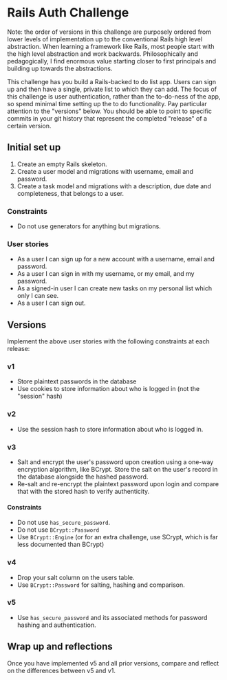 # Rails Auth Challenge

Note: the order of versions in this challenge are purposely ordered from lower levels of implementation up to the conventional Rails high level abstraction. When learning a framework like Rails, most people start with the high level abstraction and work backwards. Philosophically and pedagogically, I find enormous value starting closer to first principals and building up towards the abstractions.

This challenge has you build a Rails-backed to do list app. Users can sign up and then have a single, private list to which they can add. The focus of this challenge is user authentication, rather than the to-do-ness of the app, so spend minimal time setting up the to do functionality. Pay particular attention to the "versions" below. You should be able to point to specific commits in your git history that represent the completed "release" of a certain version.

## Initial set up

1. Create an empty Rails skeleton.
2. Create a user model and migrations with username, email and password.
3. Create a task model and migrations with a description, due date and completeness, that belongs to a user. 

### Constraints

* Do not use generators for anything but migrations.

### User stories
* As a user I can sign up for a new account with a username, email and password.
* As a user I can sign in with my username, or my email, and my password. 
* As a signed-in user I can create new tasks on my personal list which only I can see. 
* As a user I can sign out. 

## Versions

Implement the above user stories with the following constraints at each release:

### v1

* Store plaintext passwords in the database
* Use cookies to store information about who is logged in (not the "session" hash)

### v2

* Use the session hash to store information about who is logged in. 

### v3

* Salt and encrypt the user's password upon creation using a one-way encryption algorithm, like BCrypt. Store the salt on the user's record in the database alongside the hashed password. 
* Re-salt and re-encrypt the plaintext password upon login and compare that with the stored hash to verify authenticity.

#### Constraints
* Do not use `has_secure_password`.
* Do not use `BCrypt::Password`
* Use `BCrypt::Engine` (or for an extra challenge, use SCrypt, which is far less documented than BCrypt)

### v4

* Drop your salt column on the users table. 
* Use `BCrypt::Password` for salting, hashing and comparison. 

### v5

* Use `has_secure_password` and its associated methods for password hashing and authentication. 


## Wrap up and reflections

Once you have implemented v5 and all prior versions, compare and reflect on the differences between v5 and v1.
